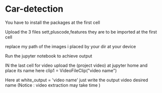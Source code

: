 # Car-detection
You have to install the packages at the first cell

Upload the 3 files sett,pluscode,features they are to be imported at the first cell

replace my path of the images i placed by your dir at your device

Run the jupyter notebook to achieve output

IN the last cell for video upload the (project video) at jupyter home and place its name here clip1 = VideoFileClip("video name")

Here at white_output = 'video name' just write the output video desired name (Notice : video extraction may take time )
